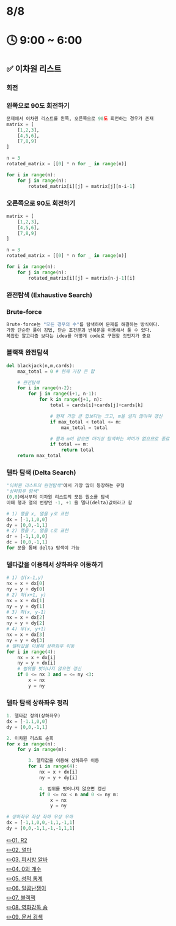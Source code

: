 # 8/8

# 🕓 9:00 ~ 6:00

## ✅ 이차원 리스트

### 회전

### **왼쪽으로 90도 회전하기**

```py
문제에서 이차원 리스트를 왼쪽, 오른쪽으로 90도 회전하는 경우가 존재
matrix = [
    [1,2,3],
    [4,5,6],
    [7,8,9]
]

n = 3
rotated_matrix = [[0] * n for _ in range(n)]

for i in range(n):
    for j in range(n):
        rotated_matrix[i][j] = matrix[j][n-i-1]
```

### **오른쪽으로 90도 회전하기**

```py
matrix = [
    [1,2,3],
    [4,5,6],
    [7,8,9]
]

n = 3
rotated_matrix = [[0] * n for _ in range(n)]

for i in range(n):
    for j in range(n):
        rotated_matrix[i][j] = matrix[n-j-1][i]

```

### 완전탐색 (Exhaustive Search)

### **Brute-force**

```py
Brute-force는 "모든 경우의 수"를 탐색하여 문제를 해결하는 방식이다.
가장 단순한 풀이 깅법, 단순 조건문과 반복문을 이용해서 풀 수 있다.
복잡한 알고리즘 보다는 idea를 어떻게 code로 구현할 것인지가 중요
```

### **블랙잭 완전탐색**

```py
del blackjack(n,m,cards):
    max_total = 0 # 현재 가장 큰 합

    # 완전탐색
    for i in range(n-2):
        for j in range(i+1, n-1):
            for k in range(j+1, n):
                total = cards[i]+cards[j]+cards[k]

                # 현재 가장 큰 합보다는 크고, m을 넘지 않아야 갱신
                if max_total < total <= m:
                    max_total = total

                # 합과 m이 같으면 더이상 탐색하는 의미가 없으므로 종료
                if total == m:
                    return total
    return max_total
```

### 텔타 탐색 (Delta Search)

```py
"이차원 리스트의 완전탐색"에서 가장 많이 등장하는 유형
"상하좌우 탐색"
(0,0)에서부터 이차원 리스트의 모든 원소를 탐색
이때 행과 열의 변랑인 -1, +1 을 델타(delta)값이라고 함
```

```py
# 1) 행을 x, 열을 y로 표현
dx = [-1,1,0,0]
dy = [0,0,-1,1]
# 2) 행을 r, 열을 c로 표현
dr = [-1,1,0,0]
dc = [0,0,-1,1]
for 문을 통해 delta 탐색이 가능
```

### **델타값을 이용해서 상하좌우 이동하기**

```py
# 1) 상(x-1,y)
nx = x + dx[0]
ny = y + dy[0]
# 2) 하(x+1, y)
nx = x + dx[1]
ny = y + dy[1]
# 3) 좌(x, y-1)
nx = x + dx[2]
ny = y + dy[2]
# 4) 우(x, y+1)
nx = x + dx[3]
ny = y + dy[3]
# 델타값을 이용해 상하좌우 이동
for i in range(4):
    nx = x + dx[i]
    ny = y + dx[i]
    # 범위를 벗어나지 않으면 갱신
    if 0 <= nx 3 and = <= ny <3:
        x = nx
        y = ny
```

### **델타 탐색 상하좌우 정리**

```py
1. 델타값 정의(상하좌우)
dx = [-1.1,0,0]
dy = [0,0,-1,1]

2. 이차원 리스트 순회
for x in range(n):
    for y in range(m):

        3. 델타값을 이용해 상하좌우 이동
        for i in range(4):
            nx = x + dx[i]
            ny = y + dy[i]

            4. 범위를 벗어나지 않으면 갱신
            if 0 <= nx < n and 0 <= ny m:
                x = nx
                y = ny
```

```py
# 상하좌우 좌상 좌하 우상 우하
dx = [-1,1,0,0,-1,1,-1,1]
dy = [0,0,-1,1,-1,-1,1,1]
```

[✏️01. R2](./CodingTest/01.R2.py)  
[✏️02. 얼마](./CodingTest/02.%EC%96%BC%EB%A7%88.py)  
[✏️03. 피시방 알바](./CodingTest/03.%ED%94%BC%EC%8B%9C%EB%B0%A9%20%EC%95%8C%EB%B0%94.py)  
[✏️04. 0의 개수](./CodingTest/04.0%EC%9D%98%20%EA%B0%9C%EC%88%98.py)  
[✏️05. 성적 통계](./CodingTest/05.%EC%84%B1%EC%A0%81%20%ED%86%B5%EA%B3%84.py)  
[✏️06. 일곱난쟁이](./CodingTest/06.%EC%9D%BC%EA%B3%B1%20%EB%82%9C%EC%9F%81%EC%9D%B4.py)  
[✏️07. 블랙잭](./CodingTest/07.%EB%B8%94%EB%9E%99%EC%9E%AD.py)  
[✏️08. 영화감독 숍](./CodingTest/08.%EC%98%81%ED%99%94%EA%B0%90%EB%8F%85%20%EC%88%8C.py)  
[✏️09. 문서 검색](./CodingTest/09.%EB%AC%B8%EC%84%9C%20%EA%B2%80%EC%83%89.py)
